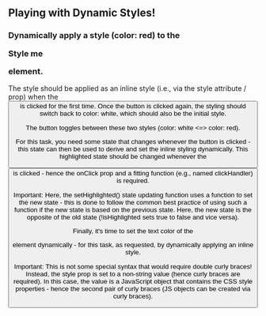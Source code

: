 ## Playing with Dynamic Styles!

### Dynamically apply a style (color: red) to the <p>Style me</p> element.

The style should be applied as an inline style (i.e., via the style attribute / prop) when the <button> is clicked for the first time. Once the button is clicked again, the styling should switch back to color: white, which should also be the initial style.

The button toggles between these two styles (color: white <=> color: red).

For this task, you need some state that changes whenever the button is clicked - this state can then be used to derive and set the inline styling dynamically.  This highlighted state should be changed whenever the <button> is clicked - hence the onClick prop and a fitting function (e.g., named clickHandler) is required.

Important: Here, the setHighlighted() state updating function uses a function to set the new state - this is done to follow the common best practice of using such a function if the new state is based on the previous state. Here, the new state is the opposite of the old state (!isHighlighted sets true to false and vice versa).


Finally, it's time to set the text color of the <p> element dynamically - for this task, as requested, by dynamically applying an inline style.

Important: This is not some special syntax that would require double curly braces! Instead, the style prop is set to a non-string value (hence curly braces are required). In this case, the value is a JavaScript object that contains the CSS style properties - hence the second pair of curly braces (JS objects can be created via curly braces).